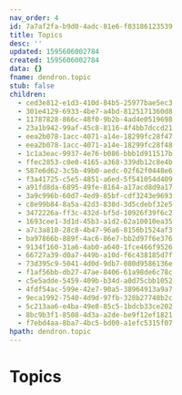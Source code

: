 ```yaml
---
nav_order: 4
id: 7a7af2fa-b9d0-4adc-81e6-f03186123539
title: Topics
desc: ''
updated: 1595606002784
created: 1595606002784
data: {}
fname: dendron.topic
stub: false
children:
  - ced3e812-e1d3-410d-84b5-25977bae5ec3
  - 301e4129-6933-4be7-a4bd-8125171360d8
  - 11787828-866c-48f0-9b2b-4ad4e0519698
  - 23a1b942-99af-45c8-8116-4f4bb7dccd21
  - eea2b078-1acc-4071-a14e-18299fc28f47
  - eea2b078-1acc-4071-a14e-18299fc28f48
  - 1c1a3eac-9937-4e76-b086-bbb1d911517b
  - ffec2853-c0e0-4165-a368-339db12c8e4b
  - 587e6d62-3c5b-49b0-aedc-02f62f0448e6
  - f3a41725-c5e5-4851-a6ed-5f541054d409
  - a91fd8da-6895-49fe-8164-a17acd8d9a17
  - 3a9c996b-60d7-4ed9-85bf-cdf3243e9693
  - c8e99b84-8a5a-42d3-838d-3d5cdebf32e5
  - 3472226a-ff3c-432d-bf5d-10926f39f6c2
  - 1693cee1-3d1d-45b3-a1d2-62a10010ea35
  - a7c3a810-28c8-4b47-96a6-8156b1524af3
  - ba97866b-889f-4ac6-86e7-bb2d97f6e376
  - 9134f160-31a6-4ab0-a640-1fce466f9526
  - 66727a39-d0a7-449b-a10d-f6c438185d7f
  - 73d395c9-5041-4d0d-9db7-080d9586136e
  - f1af56bb-db27-47ae-8406-61a98de6c78c
  - c5e5adde-5459-409b-b34d-a0d75cbb1052
  - 4fdf54ac-599e-42e7-90a5-38964913a9a7
  - 9eca1992-7540-4d9d-97fb-328b27748b2c
  - 5c213aa6-e4ba-49e8-85c5-1bdcb33ce202
  - 8bc9b3f1-8508-4d3a-a2de-be9f12ef1821
  - f7ebd4aa-8ba7-4bc5-bd00-a1efc5315f07
hpath: dendron.topic
---
```

# Topics
